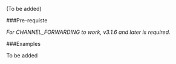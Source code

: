 (To be added)

###Pre-requiste

*For CHANNEL_FORWARDING to work, v3.1.6 and later is required.*

###Examples

To be added